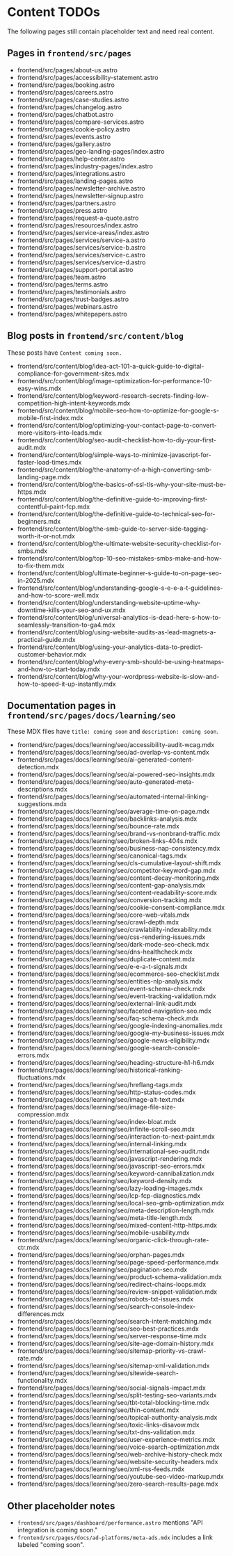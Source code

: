 # Content TODOs

The following pages still contain placeholder text and need real content.

## Pages in `frontend/src/pages`

- frontend/src/pages/about-us.astro
- frontend/src/pages/accessibility-statement.astro
- frontend/src/pages/booking.astro
- frontend/src/pages/careers.astro
- frontend/src/pages/case-studies.astro
- frontend/src/pages/changelog.astro
- frontend/src/pages/chatbot.astro
- frontend/src/pages/compare-services.astro
- frontend/src/pages/cookie-policy.astro
- frontend/src/pages/events.astro
- frontend/src/pages/gallery.astro
- frontend/src/pages/geo-landing-pages/index.astro
- frontend/src/pages/help-center.astro
- frontend/src/pages/industry-pages/index.astro
- frontend/src/pages/integrations.astro
- frontend/src/pages/landing-pages.astro
- frontend/src/pages/newsletter-archive.astro
- frontend/src/pages/newsletter-signup.astro
- frontend/src/pages/partners.astro
- frontend/src/pages/press.astro
- frontend/src/pages/request-a-quote.astro
- frontend/src/pages/resources/index.astro
- frontend/src/pages/service-areas/index.astro
- frontend/src/pages/services/service-a.astro
- frontend/src/pages/services/service-b.astro
- frontend/src/pages/services/service-c.astro
- frontend/src/pages/services/service-d.astro
- frontend/src/pages/support-portal.astro
- frontend/src/pages/team.astro
- frontend/src/pages/terms.astro
- frontend/src/pages/testimonials.astro
- frontend/src/pages/trust-badges.astro
- frontend/src/pages/webinars.astro
- frontend/src/pages/whitepapers.astro

## Blog posts in `frontend/src/content/blog`

These posts have `Content coming soon.`

- frontend/src/content/blog/idea-act-101-a-quick-guide-to-digital-compliance-for-government-sites.mdx
- frontend/src/content/blog/image-optimization-for-performance-10-easy-wins.mdx
- frontend/src/content/blog/keyword-research-secrets-finding-low-competition-high-intent-keywords.mdx
- frontend/src/content/blog/mobile-seo-how-to-optimize-for-google-s-mobile-first-index.mdx
- frontend/src/content/blog/optimizing-your-contact-page-to-convert-more-visitors-into-leads.mdx
- frontend/src/content/blog/seo-audit-checklist-how-to-diy-your-first-audit.mdx
- frontend/src/content/blog/simple-ways-to-minimize-javascript-for-faster-load-times.mdx
- frontend/src/content/blog/the-anatomy-of-a-high-converting-smb-landing-page.mdx
- frontend/src/content/blog/the-basics-of-ssl-tls-why-your-site-must-be-https.mdx
- frontend/src/content/blog/the-definitive-guide-to-improving-first-contentful-paint-fcp.mdx
- frontend/src/content/blog/the-definitive-guide-to-technical-seo-for-beginners.mdx
- frontend/src/content/blog/the-smb-guide-to-server-side-tagging-worth-it-or-not.mdx
- frontend/src/content/blog/the-ultimate-website-security-checklist-for-smbs.mdx
- frontend/src/content/blog/top-10-seo-mistakes-smbs-make-and-how-to-fix-them.mdx
- frontend/src/content/blog/ultimate-beginner-s-guide-to-on-page-seo-in-2025.mdx
- frontend/src/content/blog/understanding-google-s-e-e-a-t-guidelines-and-how-to-score-well.mdx
- frontend/src/content/blog/understanding-website-uptime-why-downtime-kills-your-seo-and-ux.mdx
- frontend/src/content/blog/universal-analytics-is-dead-here-s-how-to-seamlessly-transition-to-ga4.mdx
- frontend/src/content/blog/using-website-audits-as-lead-magnets-a-practical-guide.mdx
- frontend/src/content/blog/using-your-analytics-data-to-predict-customer-behavior.mdx
- frontend/src/content/blog/why-every-smb-should-be-using-heatmaps-and-how-to-start-today.mdx
- frontend/src/content/blog/why-your-wordpress-website-is-slow-and-how-to-speed-it-up-instantly.mdx

## Documentation pages in `frontend/src/pages/docs/learning/seo`

These MDX files have `title: coming soon` and `description: coming soon`.

- frontend/src/pages/docs/learning/seo/accessibility-audit-wcag.mdx
- frontend/src/pages/docs/learning/seo/ad-overlap-vs-content.mdx
- frontend/src/pages/docs/learning/seo/ai-generated-content-detection.mdx
- frontend/src/pages/docs/learning/seo/ai-powered-seo-insights.mdx
- frontend/src/pages/docs/learning/seo/auto-generated-meta-descriptions.mdx
- frontend/src/pages/docs/learning/seo/automated-internal-linking-suggestions.mdx
- frontend/src/pages/docs/learning/seo/average-time-on-page.mdx
- frontend/src/pages/docs/learning/seo/backlinks-analysis.mdx
- frontend/src/pages/docs/learning/seo/bounce-rate.mdx
- frontend/src/pages/docs/learning/seo/brand-vs-nonbrand-traffic.mdx
- frontend/src/pages/docs/learning/seo/broken-links-404s.mdx
- frontend/src/pages/docs/learning/seo/business-nap-consistency.mdx
- frontend/src/pages/docs/learning/seo/canonical-tags.mdx
- frontend/src/pages/docs/learning/seo/cls-cumulative-layout-shift.mdx
- frontend/src/pages/docs/learning/seo/competitor-keyword-gap.mdx
- frontend/src/pages/docs/learning/seo/content-decay-monitoring.mdx
- frontend/src/pages/docs/learning/seo/content-gap-analysis.mdx
- frontend/src/pages/docs/learning/seo/content-readability-score.mdx
- frontend/src/pages/docs/learning/seo/conversion-tracking.mdx
- frontend/src/pages/docs/learning/seo/cookie-consent-compliance.mdx
- frontend/src/pages/docs/learning/seo/core-web-vitals.mdx
- frontend/src/pages/docs/learning/seo/crawl-depth.mdx
- frontend/src/pages/docs/learning/seo/crawlability-indexability.mdx
- frontend/src/pages/docs/learning/seo/css-rendering-issues.mdx
- frontend/src/pages/docs/learning/seo/dark-mode-seo-check.mdx
- frontend/src/pages/docs/learning/seo/dns-healthcheck.mdx
- frontend/src/pages/docs/learning/seo/duplicate-content.mdx
- frontend/src/pages/docs/learning/seo/e-e-a-t-signals.mdx
- frontend/src/pages/docs/learning/seo/ecommerce-seo-checklist.mdx
- frontend/src/pages/docs/learning/seo/entities-nlp-analysis.mdx
- frontend/src/pages/docs/learning/seo/event-schema-check.mdx
- frontend/src/pages/docs/learning/seo/event-tracking-validation.mdx
- frontend/src/pages/docs/learning/seo/external-link-audit.mdx
- frontend/src/pages/docs/learning/seo/faceted-navigation-seo.mdx
- frontend/src/pages/docs/learning/seo/faq-schema-check.mdx
- frontend/src/pages/docs/learning/seo/google-indexing-anomalies.mdx
- frontend/src/pages/docs/learning/seo/google-my-business-issues.mdx
- frontend/src/pages/docs/learning/seo/google-news-eligibility.mdx
- frontend/src/pages/docs/learning/seo/google-search-console-errors.mdx
- frontend/src/pages/docs/learning/seo/heading-structure-h1-h6.mdx
- frontend/src/pages/docs/learning/seo/historical-ranking-fluctuations.mdx
- frontend/src/pages/docs/learning/seo/hreflang-tags.mdx
- frontend/src/pages/docs/learning/seo/http-status-codes.mdx
- frontend/src/pages/docs/learning/seo/image-alt-text.mdx
- frontend/src/pages/docs/learning/seo/image-file-size-compression.mdx
- frontend/src/pages/docs/learning/seo/index-bloat.mdx
- frontend/src/pages/docs/learning/seo/infinite-scroll-seo.mdx
- frontend/src/pages/docs/learning/seo/interaction-to-next-paint.mdx
- frontend/src/pages/docs/learning/seo/internal-linking.mdx
- frontend/src/pages/docs/learning/seo/international-seo-audit.mdx
- frontend/src/pages/docs/learning/seo/javascript-rendering.mdx
- frontend/src/pages/docs/learning/seo/javascript-seo-errors.mdx
- frontend/src/pages/docs/learning/seo/keyword-cannibalization.mdx
- frontend/src/pages/docs/learning/seo/keyword-density.mdx
- frontend/src/pages/docs/learning/seo/lazy-loading-images.mdx
- frontend/src/pages/docs/learning/seo/lcp-fcp-diagnostics.mdx
- frontend/src/pages/docs/learning/seo/local-seo-gmb-optimization.mdx
- frontend/src/pages/docs/learning/seo/meta-description-length.mdx
- frontend/src/pages/docs/learning/seo/meta-title-length.mdx
- frontend/src/pages/docs/learning/seo/mixed-content-http-https.mdx
- frontend/src/pages/docs/learning/seo/mobile-usability.mdx
- frontend/src/pages/docs/learning/seo/organic-click-through-rate-ctr.mdx
- frontend/src/pages/docs/learning/seo/orphan-pages.mdx
- frontend/src/pages/docs/learning/seo/page-speed-performance.mdx
- frontend/src/pages/docs/learning/seo/pagination-seo.mdx
- frontend/src/pages/docs/learning/seo/product-schema-validation.mdx
- frontend/src/pages/docs/learning/seo/redirect-chains-loops.mdx
- frontend/src/pages/docs/learning/seo/review-snippet-validation.mdx
- frontend/src/pages/docs/learning/seo/robots-txt-issues.mdx
- frontend/src/pages/docs/learning/seo/search-console-index-differences.mdx
- frontend/src/pages/docs/learning/seo/search-intent-matching.mdx
- frontend/src/pages/docs/learning/seo/seo-best-practices.mdx
- frontend/src/pages/docs/learning/seo/server-response-time.mdx
- frontend/src/pages/docs/learning/seo/site-age-domain-history.mdx
- frontend/src/pages/docs/learning/seo/sitemap-priority-vs-crawl-rate.mdx
- frontend/src/pages/docs/learning/seo/sitemap-xml-validation.mdx
- frontend/src/pages/docs/learning/seo/sitewide-search-functionality.mdx
- frontend/src/pages/docs/learning/seo/social-signals-impact.mdx
- frontend/src/pages/docs/learning/seo/split-testing-seo-variants.mdx
- frontend/src/pages/docs/learning/seo/tbt-total-blocking-time.mdx
- frontend/src/pages/docs/learning/seo/thin-content.mdx
- frontend/src/pages/docs/learning/seo/topical-authority-analysis.mdx
- frontend/src/pages/docs/learning/seo/toxic-links-disavow.mdx
- frontend/src/pages/docs/learning/seo/txt-dns-validation.mdx
- frontend/src/pages/docs/learning/seo/user-experience-metrics.mdx
- frontend/src/pages/docs/learning/seo/voice-search-optimization.mdx
- frontend/src/pages/docs/learning/seo/web-archive-history-check.mdx
- frontend/src/pages/docs/learning/seo/website-security-headers.mdx
- frontend/src/pages/docs/learning/seo/xml-rss-feeds.mdx
- frontend/src/pages/docs/learning/seo/youtube-seo-video-markup.mdx
- frontend/src/pages/docs/learning/seo/zero-search-results-page.mdx

## Other placeholder notes

- `frontend/src/pages/dashboard/performance.astro` mentions "API integration is coming soon."
- `frontend/src/pages/docs/ad-platforms/meta-ads.mdx` includes a link labeled "coming soon".

